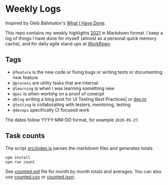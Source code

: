 # Weekly Logs

Inspired by Gleb Bahmutov's [What I Have Done](https://glebbahmutov.com/blog/what-i-have-done/).

This repo contains my weekly highlights [2021](./2021) in Markdown format.
I keep a  log of things I have done for myself (almost as a personal quick memory cache), and for daily agile stand ups at [Workflowy](https://workflowy.com/s/work/p0Chzm5hUMTbc9sX).

## Tags

- `@feature` is the new code or fixing bugs or writing tests or documenting new feature
- `@process` are utility tasks that are internal
- `@learning` is when I was learning something new
- `@poc` is when working on a proof of conecpt
- `@blog` writing a blog post for UI Testing Best Practices] or [dev.to](https://dev.to/muratkeremozcan)
- `@testing` is collaborating with testers, mentoring, testing
- `@devops` specifically CI focused work

The dates follow YYYY-MM-DD format, for example `2020-05-27`.

## Task counts

The script [src/index.js](src/index.js) parses the markdown files and generates totals.

```shell
npm install
npm run count
```

See [counted.md](counted.md) file for month by month totals and averages. You can also use [counted.csv](counted.csv) or [counted.json](counted.json).
